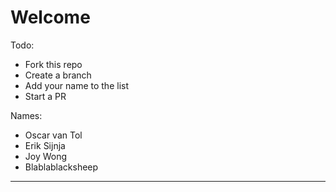 # Welcome

Todo:
- Fork this repo
- Create a branch
- Add your name to the list 
- Start a PR

Names:
- Oscar van Tol
- Erik Sijnja
- Joy Wong
- Blablablacksheep

-----


